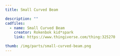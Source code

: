 ```yaml
---
title: Small Curved Beam

description: ""
cadfiles:
  - name: Small Curved Beam
    creator: Rokenbok kid*spark
    link: https://www.thingiverse.com/thing:325270

thumb: /img/parts/small-curved-beam.png
---
```

